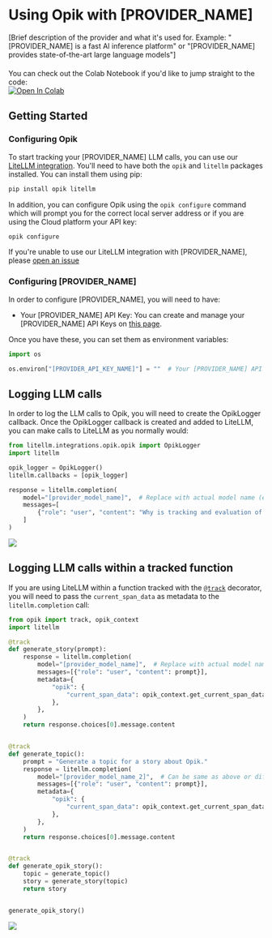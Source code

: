# Using Opik with [PROVIDER_NAME]

[Brief description of the provider and what it's used for. Example: "[PROVIDER_NAME] is a fast AI inference platform" or "[PROVIDER_NAME] provides state-of-the-art large language models"]

<!-- Include this section only if a Colab notebook exists for this integration -->
<div style="display: flex; align-items: center; flex-wrap: wrap; margin: 20px 0;">
  <span style="margin-right: 10px;">
    You can check out the Colab Notebook if you'd like to jump straight to the code:
  </span>
  <a
    className="no-external-icon"
    href="https://colab.research.google.com/github/comet-ml/opik/blob/main/apps/opik-documentation/documentation/docs/cookbook/[provider_notebook_name].ipynb"
    target="_blank"
    rel="noopener noreferrer"
  >
    <img
      src="https://colab.research.google.com/assets/colab-badge.svg"
      alt="Open In Colab"
      style="vertical-align: middle;"
    />
  </a>
</div>

## Getting Started

### Configuring Opik

To start tracking your [PROVIDER_NAME] LLM calls, you can use our [LiteLLM integration](/tracing/integrations/litellm). You'll need to have both the `opik` and `litellm` packages installed. You can install them using pip:

```bash
pip install opik litellm
```

In addition, you can configure Opik using the `opik configure` command which will prompt you for the correct local server address or if you are using the Cloud platform your API key:

```bash
opik configure
```

<Info>

If you're unable to use our LiteLLM integration with [PROVIDER_NAME], please [open an issue](https://github.com/comet-ml/opik/issues/new/choose)

</Info>

### Configuring [PROVIDER_NAME]

In order to configure [PROVIDER_NAME], you will need to have:

- Your [PROVIDER_NAME] API Key: You can create and manage your [PROVIDER_NAME] API Keys on [this page]([provider_api_key_url]).

Once you have these, you can set them as environment variables:

```python
import os

os.environ["[PROVIDER_API_KEY_NAME]"] = ""  # Your [PROVIDER_NAME] API Key
```

## Logging LLM calls

In order to log the LLM calls to Opik, you will need to create the OpikLogger callback. Once the OpikLogger callback is created and added to LiteLLM, you can make calls to LiteLLM as you normally would:

```python
from litellm.integrations.opik.opik import OpikLogger
import litellm

opik_logger = OpikLogger()
litellm.callbacks = [opik_logger]

response = litellm.completion(
    model="[provider_model_name]",  # Replace with actual model name (e.g., "groq/llama3-8b-8192")
    messages=[
        {"role": "user", "content": "Why is tracking and evaluation of LLMs important?"}
    ]
)
```

<!-- Include screenshot only if you have one -->
<Frame>
  <img src="/img/cookbook/[provider_screenshot_name]_trace_cookbook.png" />
</Frame>

## Logging LLM calls within a tracked function

If you are using LiteLLM within a function tracked with the [`@track`](/tracing/log_traces#using-function-decorators) decorator, you will need to pass the `current_span_data` as metadata to the `litellm.completion` call:

```python
from opik import track, opik_context
import litellm

@track
def generate_story(prompt):
    response = litellm.completion(
        model="[provider_model_name]",  # Replace with actual model name
        messages=[{"role": "user", "content": prompt}],
        metadata={
            "opik": {
                "current_span_data": opik_context.get_current_span_data(),
            },
        },
    )
    return response.choices[0].message.content


@track
def generate_topic():
    prompt = "Generate a topic for a story about Opik."
    response = litellm.completion(
        model="[provider_model_name_2]",  # Can be same as above or different model
        messages=[{"role": "user", "content": prompt}],
        metadata={
            "opik": {
                "current_span_data": opik_context.get_current_span_data(),
            },
        },
    )
    return response.choices[0].message.content


@track
def generate_opik_story():
    topic = generate_topic()
    story = generate_story(topic)
    return story


generate_opik_story()
```

<!-- Include screenshot only if you have one -->
<Frame>
  <img src="/img/cookbook/[provider_screenshot_name]_trace_decorator_cookbook.png" />
</Frame> 